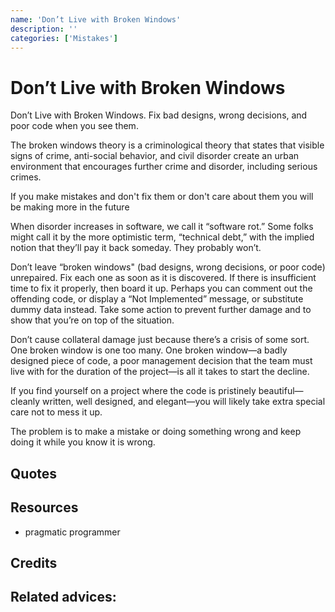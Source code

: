 ```yaml
---
name: 'Don’t Live with Broken Windows'
description: ''
categories: ['Mistakes']
---
```

# Don’t Live with Broken Windows

Don’t Live with Broken Windows. Fix bad designs, wrong decisions, and poor code when you see them.

The broken windows theory is a criminological theory that states that visible signs of crime, anti-social behavior, and civil disorder create an urban environment that encourages further crime and disorder, including serious crimes.

If you make mistakes and don't fix them or don't care about them you will be making more in the future

When disorder increases in software, we call it “software rot.” Some folks might call it by the more optimistic term, “technical debt,” with the implied notion that they’ll pay it back someday. They probably won’t.

Don’t leave “broken windows" (bad designs, wrong decisions, or poor code) unrepaired. Fix each one as soon as it is discovered. If there is insufficient time to fix it properly, then board it up. Perhaps you can comment out the offending code, or display a “Not Implemented” message, or substitute dummy data instead. Take some action to prevent further damage and to show that you’re on top of the situation.

Don’t cause collateral damage just because there’s a crisis of some sort. One broken window is one too many. One broken window—a badly designed piece of code, a poor management decision that the team must live with for the duration of the project—is all it takes to start the decline.

If you find yourself on a project where the code is pristinely beautiful—cleanly written, well designed, and elegant—you will likely take extra special care not to mess it up.

The problem is to make a mistake or doing something wrong and keep doing it while you know it is wrong.


## Quotes

## Resources

- pragmatic programmer

## Credits

## Related advices:

